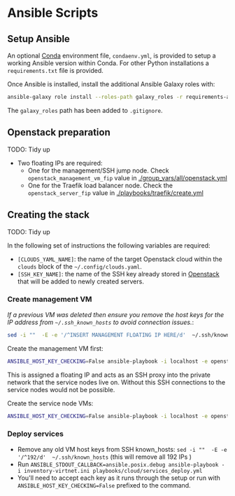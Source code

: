 # Ansible Scripts

## Setup Ansible

An optional [Conda](https://conda.io/projects/conda/en/latest/user-guide/install/index.html)
environment file, `condaenv.yml`, is provided to setup a working Ansible version within Conda.
For other Python installations a `requirements.txt` file is provided.

Once Ansible is installed, install the additional Ansible Galaxy roles with:

```sh
ansible-galaxy role install --roles-path galaxy_roles -r requirements-ansible-galaxy.yml
```

The `galaxy_roles` path has been added to `.gitignore`.

## Openstack preparation

TODO: Tidy up

- Two floating IPs are required:
  - One for the management/SSH jump node. Check `openstack_management_vm_fip` value in [./group_vars/all/openstack.yml](./group_vars/all/openstack.yml)
  - One for the Traefik load balancer node. Check the `openstack_server_fip` value in [./playbooks/traefik/create.yml](./playbooks/traefik/create.yml)

## Creating the stack

TODO: Tidy up

In the following set of instructions the following variables are required:

- `[CLOUDS_YAML_NAME]`: the name of the target Openstack cloud within the `clouds` block of the `~/.config/clouds.yaml`.
- `[SSH_KEY_NAME]`: the name of the SSH key already stored in [Openstack](https://openstack.stfc.ac.uk/project/key_pairs)
  that will be added to newly created servers.

### Create management VM

_If a previous VM was deleted then ensure you remove the host keys for the IP address from `~/.ssh_known_hosts` to avoid connection issues._:

```sh
sed -i ""  -E -e '/^INSERT MANAGEMENT FLOATING IP HERE/d'  ~/.ssh/known_hosts`
```

Create the management VM first:

```sh
ANSIBLE_HOST_KEY_CHECKING=False ansible-playbook -i localhost -e openstack_cloud_name=[CLOUDS_YAML_NAME] -e openstack_key_name=[SSH_KEY_NAME] playbooks/management/create.yml`
```

This is assigned a floating IP and acts as an SSH proxy into the private network that the service nodes live on.
Without this SSH connections to the service nodes would not be possible.

Create the service node VMs:

```sh
ANSIBLE_HOST_KEY_CHECKING=False ansible-playbook -i localhost -e openstack_cloud_name=[CLOUDS_YAML_NAME] -e openstack_key_name=[SSH_KEY_NAME] -e inventory_filename=$PWD/inventory-virtnet.ini playbooks/cloud/vms_create.yml`
```

### Deploy services

- Remove any old VM host keys from SSH known_hosts: `sed -i ""  -E -e '/^192/d'  ~/.ssh/known_hosts` (this will remove all 192 IPs )
- Run `ANSIBLE_STDOUT_CALLBACK=ansible.posix.debug ansible-playbook -i inventory-virtnet.ini playbooks/cloud/services_deploy.yml`
- You'll need to accept each key as it runs through the setup or run with `ANSIBLE_HOST_KEY_CHECKING=False` prefixed to the command.
